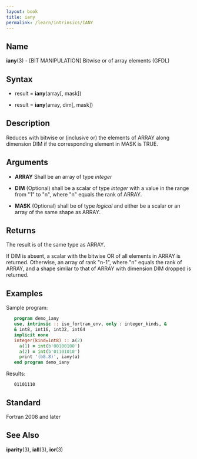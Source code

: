 ```yaml
---
layout: book
title: iany
permalink: /learn/intrinsics/IANY
---
```

## __Name__

__iany__(3) - \[BIT MANIPULATION\] Bitwise or of array elements
(GFDL)

## __Syntax__

  - result = __iany__(array\[, mask\])

  - result = __iany__(array, dim\[, mask\])

## __Description__

Reduces with bitwise or (inclusive or) the elements of ARRAY along
dimension DIM if the corresponding element in MASK is TRUE.

## __Arguments__

  - __ARRAY__
    Shall be an array of type _integer_

  - __DIM__
    (Optional) shall be a scalar of type _integer_ with a value in the
    range from "1" to "n", where "n" equals the rank of ARRAY.

  - __MASK__
    (Optional) shall be of type _logical_ and either be a scalar or an
    array of the same shape as ARRAY.

## __Returns__

The result is of the same type as ARRAY.

If DIM is absent, a scalar with the bitwise OR of all elements in ARRAY
is returned. Otherwise, an array of rank "n-1", where "n" equals the
rank of ARRAY, and a shape similar to that of ARRAY with dimension DIM
dropped is returned.

## __Examples__

Sample program:

```fortran
   program demo_iany
   use, intrinsic :: iso_fortran_env, only : integer_kinds, &
   & int8, int16, int32, int64
   implicit none
   integer(kind=int8) :: a(2)
     a(1) = int(b'00100100')
     a(2) = int(b'01101010')
     print '(b8.8)', iany(a)
   end program demo_iany
```

Results:

```
   01101110
```

## __Standard__

Fortran 2008 and later

## __See Also__

__iparity__(3), __iall__(3), __ior__(3)
